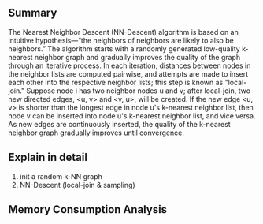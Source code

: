 ## Summary
The Nearest Neighbor Descent (NN-Descent) algorithm is based on an intuitive hypothesis—“the neighbors of neighbors are likely to also be neighbors.” The algorithm starts with a randomly generated low-quality k-nearest neighbor graph and gradually improves the quality of the graph through an iterative process. In each iteration, distances between nodes in the neighbor lists are computed pairwise, and attempts are made to insert each other into the respective neighbor lists; this step is known as "local-join." Suppose node i has two neighbor nodes u and v; after local-join, two new directed edges, <u, v> and <v, u>, will be created. If the new edge <u, v> is shorter than the longest edge in node u's k-nearest neighbor list, then node v can be inserted into node u's k-nearest neighbor list, and vice versa. As new edges are continuously inserted, the quality of the k-nearest neighbor graph gradually improves until convergence.

## Explain in detail

1. init a random k-NN graph
2. NN-Descent (local-join & sampling)

## Memory Consumption Analysis 